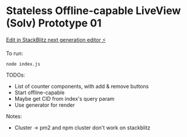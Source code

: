 # Stateless Offline-capable LiveView (Solv) Prototype 01

[Edit in StackBlitz next generation editor ⚡️](https://stackblitz.com/~/github.com/phucvin/solv-01)

To run:
```
node index.js
```

TODOs:
- List of counter components, with add & remove buttons
- Start offline-capable
- Maybe get CID from index's query param
- Use generator for render

Notes:
- Cluster -> pm2 and npm cluster don't work on stackblitz